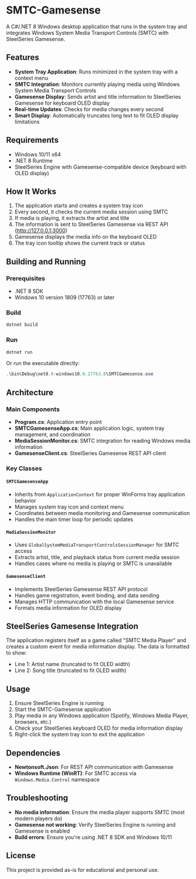 # SMTC-Gamesense

A C#/.NET 8 Windows desktop application that runs in the system tray and integrates Windows System Media Transport Controls (SMTC) with SteelSeries Gamesense.

## Features

- **System Tray Application**: Runs minimized in the system tray with a context menu
- **SMTC Integration**: Monitors currently playing media using Windows System Media Transport Controls
- **Gamesense Display**: Sends artist and title information to SteelSeries Gamesense for keyboard OLED display
- **Real-time Updates**: Checks for media changes every second
- **Smart Display**: Automatically truncates long text to fit OLED display limitations

## Requirements

- Windows 10/11 x64
- .NET 8 Runtime
- SteelSeries Engine with Gamesense-compatible device (keyboard with OLED display)

## How It Works

1. The application starts and creates a system tray icon
2. Every second, it checks the current media session using SMTC
3. If media is playing, it extracts the artist and title
4. The information is sent to SteelSeries Gamesense via REST API (http://127.0.0.1:3000)
5. Gamesense displays the media info on the keyboard OLED
6. The tray icon tooltip shows the current track or status

## Building and Running

### Prerequisites
- .NET 8 SDK
- Windows 10 version 1809 (17763) or later

### Build
```powershell
dotnet build
```

### Run
```powershell
dotnet run
```

Or run the executable directly:
```powershell
.\bin\Debug\net8.0-windows10.0.17763.0\SMTCGamesense.exe
```

## Architecture

### Main Components

- **Program.cs**: Application entry point
- **SMTCGamesenseApp.cs**: Main application logic, system tray management, and coordination
- **MediaSessionMonitor.cs**: SMTC integration for reading Windows media information
- **GamesenseClient.cs**: SteelSeries Gamesense REST API client

### Key Classes

#### `SMTCGamesenseApp`
- Inherits from `ApplicationContext` for proper WinForms tray application behavior
- Manages system tray icon and context menu
- Coordinates between media monitoring and Gamesense communication
- Handles the main timer loop for periodic updates

#### `MediaSessionMonitor`
- Uses `GlobalSystemMediaTransportControlsSessionManager` for SMTC access
- Extracts artist, title, and playback status from current media session
- Handles cases where no media is playing or SMTC is unavailable

#### `GamesenseClient`
- Implements SteelSeries Gamesense REST API protocol
- Handles game registration, event binding, and data sending
- Manages HTTP communication with the local Gamesense service
- Formats media information for OLED display

## SteelSeries Gamesense Integration

The application registers itself as a game called "SMTC Media Player" and creates a custom event for media information display. The data is formatted to show:

- Line 1: Artist name (truncated to fit OLED width)
- Line 2: Song title (truncated to fit OLED width)

## Usage

1. Ensure SteelSeries Engine is running
2. Start the SMTC-Gamesense application
3. Play media in any Windows application (Spotify, Windows Media Player, browsers, etc.)
4. Check your SteelSeries keyboard OLED for media information display
5. Right-click the system tray icon to exit the application

## Dependencies

- **Newtonsoft.Json**: For REST API communication with Gamesense
- **Windows Runtime (WinRT)**: For SMTC access via `Windows.Media.Control` namespace

## Troubleshooting

- **No media information**: Ensure the media player supports SMTC (most modern players do)
- **Gamesense not working**: Verify SteelSeries Engine is running and Gamesense is enabled
- **Build errors**: Ensure you're using .NET 8 SDK and Windows 10/11

## License

This project is provided as-is for educational and personal use.
